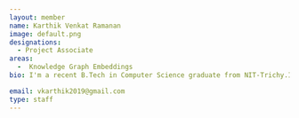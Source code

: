 ```yaml
---
layout: member
name: Karthik Venkat Ramanan
image: default.png
designations: 
  - Project Associate
areas:
  -  Knowledge Graph Embeddings
bio: I'm a recent B.Tech in Computer Science graduate from NIT-Trichy.I'm very Passionate about research CS and hope to pursue it as a career. I like to put my experience in ML research to good use.

email: vkarthik2019@gmail.com
type: staff
---
```

